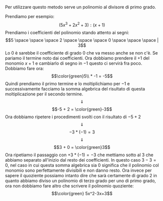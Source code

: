 Per utilizzare questo metodo serve un polinomio al divisore di primo grado.

Prendiamo per esempio:
$$(5x^3 + 2x^2 + 3) : (x+1)$$
Prendiamo i coefficienti del polinomio stando attento ai segni:
$$5 \space \space \space 2 \space \space \space 0 \space \space \space | 3$$
Lo $0$ è sarebbe il coefficiente di grado $0$ che va messo anche se non c'è. Se pariamo il termine noto dai coefficienti.
Ora dobbiamo prendere il $+1$ del monomio $x +1$ e cambiarlo di segno in $-1$ questo ci servirà fra poco.
Dobbiamo fare ora:
$$\color{green}5\\ * -1 = -5$$
Quindi prendiamo il primo termine e lo moltiplichiamo per $-1$ e successivamente facciamo la somma algebrica del risultato di questa moltiplicazione per il secondo termine.
$$\Downarrow$$
$$-5 + 2 = \color{green}-3$$
Ora dobbiamo ripetere i procedimenti svolti con il risultato di $-5+2$
$$\Downarrow$$
$$-3 * (-1) = 3$$
$$\Downarrow$$
$$3 + 0 = \color{green}3$$
Ora ripetiamo il passaggio con $+3 * (-1) = -3$ che mettiamo sotto al $3$ che abbiamo separato all'inizio dal resto dei coefficienti. In questo caso $3 -3 = 0$, nel caso in cui questa somma algebrica sia $0$ significa che il polinomio col monomio sono perfettamente divisibili e non danno resto. 
Ora invece per sapere il quoziente possiamo intanto dire che sarà certamente di grado $2$ in quanto abbiamo diviso un polinomio di terzo grado per uno di primo grado, ora non dobbiamo fare altro che scrivere il polinomio quoziente:
$$\color{green} 5x^2-3x+3$$